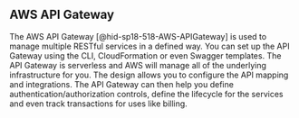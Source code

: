 AWS API Gateway
---------------

The AWS API Gateway [@hid-sp18-518-AWS-APIGateway] is used to manage
multiple RESTful services in a defined way. You can set up the API
Gateway using the CLI, CloudFormation or even Swagger templates. The API
Gateway is serverless and AWS will manage all of the underlying
infrastructure for you. The design allows you to configure the API
mapping and integrations. The API Gateway can then help you define
authentication/authorization controls, define the lifecycle for the
services and even track transactions for uses like billing.
